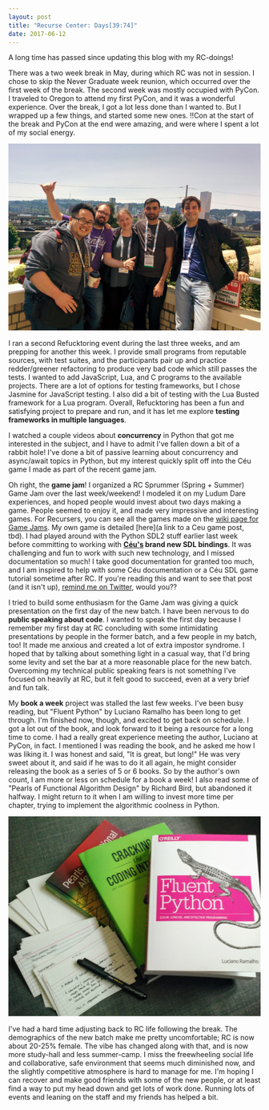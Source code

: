 ```yaml
---
layout: post
title: "Recurse Center: Days[39:74]"
date: 2017-06-12
---
```


A long time has passed since updating this blog with my RC-doings!

There was a two week break in May, during which RC was not in session. I chose to skip the Never Graduate week reunion, which occurred over the first week of the break. The second week was mostly occupied with PyCon. I traveled to Oregon to attend my first PyCon, and it was a wonderful experience. Over the break, I got a lot less done than I wanted to. But I wrapped up a few things, and started some new ones. !!Con at the start of the break and PyCon at the end were amazing, and were where I spent a lot of my social energy.

![PyCon with friends new and old](https://raw.githubusercontent.com/katieamazing/katieamazing.github.io/master/img/IMG-20170521-WA0007.jpg)

I ran a second Refucktoring event during the last three weeks, and am prepping for another this week. I provide small programs from reputable sources, with test suites, and the participants pair up and practice redder/greener refactoring to produce very bad code which still passes the tests. I wanted to add JavaScript, Lua, and C programs to the available projects. There are a lot of options for testing frameworks, but I chose Jasmine for JavaScript testing. I also did a bit of testing with the Lua Busted framework for a Lua program. Overall, Refucktoring has been a fun and satisfying project to prepare and run, and it has let me explore **testing frameworks in multiple languages**.

I watched a couple videos about **concurrency** in Python that got me interested in the subject, and I have to admit I've fallen down a bit of a rabbit hole! I've done a bit of passive learning about concurrency and async/await topics in Python, but my interest quickly split off into the Céu game I made as part of the recent game jam.

Oh right, the **game jam**! I organized a RC Sprummer (Spring + Summer) Game Jam over the last week/weekend! I modeled it on my Ludum Dare experiences, and hoped people would invest about two days making a game. People seemed to enjoy it, and made very impressive and interesting games. For Recursers, you can see all the games made on the [wiki page for Game Jams](tbd). My own game is detailed [here](a link to a Ceu game post, tbd). I had played around with the Python SDL2 stuff earlier last week before committing to working with **[Céu's](http://ceu-lang.org/) brand new SDL bindings**. It was challenging and fun to work with such new technology, and I missed documentation so much! I take good documentation for granted too much, and I am inspired to help with some Céu documentation or a Céu SDL game tutorial sometime after RC. If you're reading this and want to see that post (and it isn't up), [remind me on Twitter](https://twitter.com/ka_amazing), would you??

I tried to build some enthusiasm for the Game Jam was giving a quick presentation on the first day of the new batch. I have been nervous to do **public speaking about code**. I wanted to speak the first day because I remember my first day at RC concluding with some intimidating presentations by people in the former batch, and a few people in my batch, too! It made me anxious and created a lot of extra impostor syndrome. I hoped that by talking about something light in a casual way, that I'd bring some levity and set the bar at a more reasonable place for the new batch. Overcoming my technical public speaking fears is not something I've focused on heavily at RC, but it felt good to succeed, even at a very brief and fun talk.

My **book a week** project was stalled the last few weeks. I've been busy reading, but "Fluent Python" by Luciano Ramalho has been long to get through. I'm finished now, though, and excited to get back on schedule. I got a lot out of the book, and look forward to it being a resource for a long time to come. I had a really great experience meeting the author, Luciano at PyCon, in fact. I mentioned I was reading the book, and he asked me how I was liking it. I was honest and said, "It is great, but long!" He was very sweet about it, and said if he was to do it all again, he might consider releasing the book as a series of 5 or 6 books. So by the author's own count, I am more or less on schedule for a book a week! I also read some of "Pearls of Functional Algorithm Design" by Richard Bird, but abandoned it halfway. I might return to it when I am willing to invest more time per chapter, trying to implement the algorithmic coolness in Python.

![Weekend setup including some programming books and lots of index card notes](https://raw.githubusercontent.com/katieamazing/katieamazing.github.io/master/img/IMG_20170606_134900907_TOP.jpg)

I've had a hard time adjusting back to RC life following the break. The demographics of the new batch make me pretty uncomfortable; RC is now about 20-25% female. The vibe has changed along with that, and is now more study-hall and less summer-camp. I miss the freewheeling social life and collaborative, safe environment that seems much diminished now, and the slightly competitive atmosphere is hard to manage for me. I'm hoping I can recover and make good friends with some of the new people, or at least find a way to put my head down and get lots of work done. Running lots of events and leaning on the staff and my friends has helped a bit.
